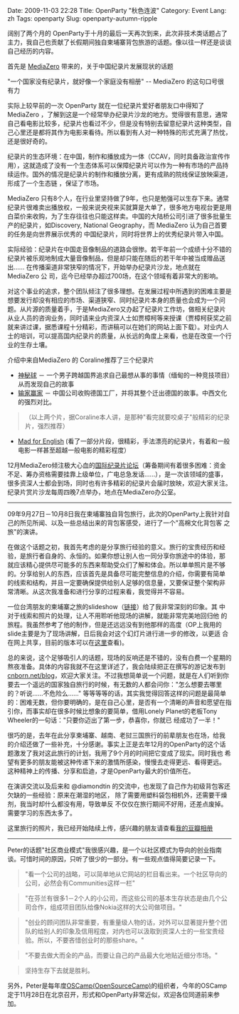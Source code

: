 Date: 2009-11-03 22:28
Title: OpenParty &quot;秋色连波&quot;
Category: Event
Lang: zh
Tags: openparty
Slug: openparty-autumn-ripple


阔别了两个月的 OpenParty于十月的最后一天再次到来，此次非技术类话题占了主力，我自己也贡献了长假期间独自柬埔寨背包旅游的话题。像以往一样还是谈谈自己经历的内容。

首先是 [MediaZero](http://www.bjdoc.com/index.asp) 带来的，关于中国纪录片发展现状的话题

"一个国家没有纪录片，就好像一个家庭没有相册" -- MediaZero 的这句口号很
有力

实际上较早前的一次 OpenParty 就在一位纪录片爱好者朋友口中得知了MediaZero
，了解到这是一个经常举办纪录片沙龙的地方。觉得很有意思，通常自己看电影比较多，纪录片也看过不少，但是没有特别去留意纪录片这种类型，自己心里还是都将其作为电影来看待。所以看到有人对一种特殊的形式充满了热忱，还是很好奇的。

纪录片的生态环境：在中国，制作和播放成为一体（CCAV，同时具备政治宣传作用），这就造成了没有一个生态体系可以保障纪录片可以作为一种有市场的产品持续运作。国外的情况是纪录片的制作和播放分离，更有成熟的院线保证放映渠道，形成了一个生态链
，保证了市场。

MediaZero
只有8个人，在行业里坚持做了9年，也只是勉强可以生存下来。通常纪录片很难卖出播放权，一般来说央视来买就算是大单了，很多地方电视台更是用白菜价来收购，为了生存往往也只能这样卖。中国的大陆桥公司引进了很多批量生产的纪录片，如Discovery,
National Geography，而 MediaZero 认为自己首要的任务是向世界展示优秀的
中国纪录片，同时将世界上的优秀纪录片带入中国。

实际经验：纪录片在中国走音像制品的道路会很惨。若干年前一个成绩十分不错的纪录片被乐观地制成大量音像制品，但是却只能在随后的若干年中被当成赠品送出......
在传播渠道非常狭窄的情况下，开始举办纪录片沙龙，地点就在 MediaZero 公
司，迄今已经举办超过700场，在这个领域有着非常大的影响。

对这个事业的追求，整个团队倾注了很多理想。在发展过程中所遇到的困难主要是想要发行却没有相应的市场、渠道狭窄、同时纪录片本身的质量也会成为一个问题。从片源的质量着手，于是MediaZero又办起了纪录片工作坊，做相关纪录片从业人员的咨询业务，同时请来业内资深人士如贾樟柯等来授课（贾樟柯获奖之前就来讲过课，据悉课程十分精彩，而讲稿可以在她们的网站上面下载）。对业内人士的培训，可以提高国内纪录片的质量，从长远的角度上来看，也是在改变一个行业的生存土壤。

介绍中来自MediaZero 的 Coraline推荐了三个纪录片

* [神秘球](http://www.douban.com/subject/3072469/) － 一个男子跨越国界追求自己最想从事的事情（缅甸的一种竞技项目）从而发现自己的故事
* [输家赢家](http://www.douban.com/subject/1919823/) － 中国公司收购德国工厂，并将其整个迁出德国的故事。中西文化的强烈对比。

> （以上两个片，据Coraline本人讲，是那种"看完就要咬桌子"般精彩的纪录片，强烈推荐）

* [Mad for English](http://www.douban.com/subject/3196882/) (看了一部分片段，很精彩，手法漂亮的纪录片，有着和一般电影一样甚至超越一般电影的精彩程度）

12月MediaZero倾注极大心血的[国际纪录片论坛](http://www.idocs.cn/)（筹备期间有着很多困难：资金不足、筹办资格需要挂靠上级单位，广电总急发话......），是一次该领域的盛事，很多资深人士都会到场，同时也有许多精彩的纪录片会届时放映，欢迎大家关注。纪录片赏片沙龙每周四晚7点举办，地点在MediaZero办公室。

----------

09年9月27日－10月8日我在柬埔寨独自背包旅行，此次的OpenParty上我针对自
己的所见所闻、以及一些总结出来的背包客感受，进行了一个"高棉文化背包客
之旅"的演讲。

在做这个话题之初，我首先考虑的是分享旅行经验的意义。旅行的宝贵经历和经
验，是旅行者自身的、永恒的。如果你想让别人也一同分享你旅途中的体验，那
就应该精心提供尽可能多的东西来帮助受众们了解和体会。所以单单照片是不够
的。分享给别人的东西，应该首先是具备尽可能完整信息的介绍，你需要有简单
的线索和结构，并且一定要确保提供给别人足够的信息量，又要保证整个架构非
常清晰。从这次我准备和进行分享的过程来看，我觉得并不容易。

一位台湾朋友的柬埔寨之旅的slideshow（[链接](http://www.slideshare.net/javamariner/cambodia-more-than-temples)）给了我非常深刻的印象。其
中对于线索和照片的处理，让人不用聆听他现场的讲解，就能非常完美地回归他
的旅程。我虽然参考了他的制作，但是还远远没有到他那样的高度（OP上我用的
slide主要是为了现场讲解，日后我会对这个幻灯片进行进一步的修改，以更适
合在网上共享，目前的版本可以在[这里](http://www.slideshare.net/CNBorn/a-trip-to-cambodia)查看)。

总的来说，这个足够吸引人的话题，现场的反响还是不错的，没有白费一个星期的熬夜准备。具体的内容我就不在这里详述了，我会陆续把正在撰写的游记发布到[cnborn.net/blog](http://cnborn.net/blog)，欢迎大家关注。不过我想简单说一个问题，就是在人们听到你要去一个遥远的国家独自旅行的时候，有无数的人都会问你："怎么想要去哪里的？听说......不危险么......"
等等等等的话，其实我觉得回答这样的问题是最简单的：困难无数，但你要明确的，是在自己心里，是否有一个清晰的声音和愿望在指引你，而事实却在很多时候比想象的要简单，借用Lonely
Planet的老板Tony Wheeler的一句话："只要你迈出了第一步，恭喜你，你就已
经成功了一半！"

很巧的是，去年在此分享柬埔寨、越南、老挝三国旅行的前辈朋友也在场，给我
的介绍还做了一些补充，十分感谢。事实上正是去年12月的OpenParty的这个话
题激发了我对这此旅行的计划，我用了9个月的时间把它变成了现实。同时我也
希望有更多的朋友能被这种传递下来的激情所感染，慢慢去走得更远、看得更远。
这种精神上的传播、分享和启迪，才是OpenParty最大的价值所在。

在演讲交流以及后来和 @diamondtin
的交流中，也发现了自己作为初级背包客还欠缺的一些经验：原来在潮湿的地区，
除了需要用塑料袋包相机外，还需要干燥剂，我当时却什么都没有用，导致单反
不仅仅在旅行期间不好用，还差点废掉。需要学习的东西太多了。

这里旅行的照片，我已经开始陆续上传，感兴趣的朋友请查看[我的豆瓣相册](http://www.douban.com/photos/album/20098136/)

----------

Peter的话题"社区商业模式"我很感兴趣，是一个以社区模式为导向的创业指南
谈。可惜时间的原因，只听了很少的一部分。有一些观点值得简要记录一下。

> "看一个公司的战略，可以简单地从它网站的栏目看出来。一个社区导向的公司，必然会有Communities这样一栏"

> "在芬兰有很多1－2个人的小公司，而这些公司的基本生存状态是由几个公司合作，组成项目团队给像Nokia这样的大公司做项目。"

> "创业的顾问团队非常重要，有重量级人物的话，对外可以显著提升整个团队的给别人的印象及信用程度，对内也可以汲取到资深人士的一些宝贵经验。所以，不要吝惜创业时的那些share。"

> "不要去做大而全的产品，而要让自己的产品最大化地贴近细分市场。"

> 坚持生存下去就是胜利。

另外，Peter是每年度[OSCamp(OpenSourceCamp)](http://www.opensourcecamp.org.cn/)的组织者，今年的OSCamp定于11月28日在北京召开，形式和OpenParty非常近似，欢迎各位同道前来参加。
